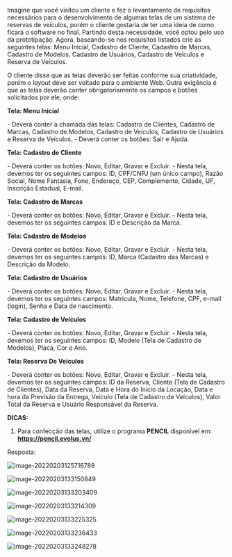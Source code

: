 
Imagine que você visitou um cliente e fez o levantamento de requisitos necessários para o desenvolvimento de algumas telas de um sistema de reservas de veículos, porém o cliente gostaria de ter uma ideia de como ficará o software no final. Partindo desta necessidade, você optou pelo uso da prototipação. Agora, baseando-se nos requisitos listados crie as seguintes telas: Menu Inicial, Cadastro de Cliente, Cadastro de Marcas, Cadastro de Modelos, Cadastro de Usuários, Cadastro de Veículos e Reserva de Veículos.

O cliente disse que as telas deverão ser feitas conforme sua criatividade, porém o *layout* deve ser voltado para o ambiente Web. Outra exigência é que as telas deverão conter obrigatoriamente os campos e botões solicitados por ele, onde:
​

**Tela: Menu Inicial**

\- Deverá conter a chamada das telas: Cadastro de Clientes, Cadastro de Marcas, Cadastro de Modelos, Cadastro de Veículos, Cadastro de Usuários e Reserva de Veículos.
\- Deverá conter os botões: Sair e Ajuda.

**Tela: Cadastro de Cliente**

\- Deverá conter os botões: Novo, Editar, Gravar e Excluir.
\- Nesta tela, devemos ter os seguintes campos: ID, CPF/CNPJ (um único campo), Razão Social, Nome Fantasia, Fone, Endereço, CEP, Complemento, Cidade, UF, Inscrição Estadual, E-mail.


**Tela: Cadastro de Marcas**

\- Deverá conter os botões: Novo, Editar, Gravar e Excluir.
\- Nesta tela, devemos ter os seguintes campos: ID e Descrição da Marca.
 

**Tela: Cadastro de Modelos**

\- Deverá conter os botões: Novo, Editar, Gravar e Excluir.
\- Nesta tela, devemos ter os seguintes campos: ID, Marca (Cadastro das Marcas) e Descrição da Modelo.


​**Tela: Cadastro de Usuários**

\- Deverá conter os botões: Novo, Editar, Gravar e Excluir.
\- Nesta tela, devemos ter os seguintes campos: Matricula, Nome, Telefone, CPF, e-mail (login), Senha e Data de nascimento.


**Tela: Cadastro de Veículos**

\- Deverá conter os botões: Novo, Editar, Gravar e Excluir.
\- Nesta tela, devemos ter os seguintes campos: ID, Modelo (Tela de Cadastro de Modelos), Placa, Cor e Ano.
​

**Tela: Reserva De Veículos**

\- Deverá conter os botões: Novo, Editar, Gravar e Excluir.
\- Nesta tela, devemos ter os seguintes campos: ID da Reserva, Cliente (Tela de Cadastro de Clientes), Data da Reserva, Data e Hora do Início da Locação, Data e hora da Previsão da Entrega, Veículo (Tela de Cadastro de Veículos), Valor Total da Reserva e Usuário Responsável da Reserva.


**DICAS:**

1) Para confecção das telas, utilize o programa **PENCIL** disponível em: **https://pencil.evolus.vn/**







Resposta:



![image-20220203125716789](C:\Users\maiqu\AppData\Roaming\Typora\typora-user-images\image-20220203125716789.png)







![image-20220203133150849](C:\Users\maiqu\AppData\Roaming\Typora\typora-user-images\image-20220203133150849.png)







![image-20220203133203409](C:\Users\maiqu\AppData\Roaming\Typora\typora-user-images\image-20220203133203409.png)







![image-20220203133214309](C:\Users\maiqu\AppData\Roaming\Typora\typora-user-images\image-20220203133214309.png)







![image-20220203133225325](C:\Users\maiqu\AppData\Roaming\Typora\typora-user-images\image-20220203133225325.png)





![image-20220203133236433](C:\Users\maiqu\AppData\Roaming\Typora\typora-user-images\image-20220203133236433.png)





![image-20220203133248278](C:\Users\maiqu\AppData\Roaming\Typora\typora-user-images\image-20220203133248278.png)






